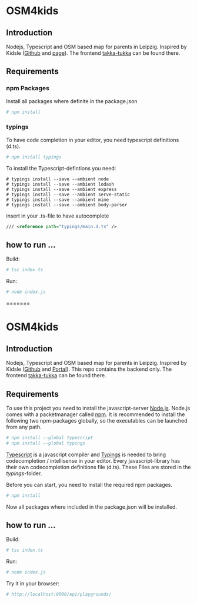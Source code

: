 # OSM4kids

## Introduction

Nodejs, Typescript and OSM based map for parents in Leipzig. Inspired by Kidsle ([Github](https://github.com/CodeforLeipzig/kidsle/) and [page](http://leipzig.codefor.de/kidsle/)).
The frontend [takka-tukka](https://github.com/paesku/takka-tukka) can be found there.

## Requirements

### npm Packages

Install all packages where definite in the package.json
```sh
# npm install
```

### typings
To have code completion in your editor, you need typescript definitions (d.ts).

```sh
# npm install typings
```

To install the Typescript-defintions you need:


```shell
# typings install --save --ambient node
# typings install --save --ambient lodash
# typings install --save --ambient express
# typings install --save --ambient serve-static
# typings install --save --ambient mime
# typings install --save --ambient body-parser

```

insert in your .ts-file to have autocomplete

```xml
/// <reference path="typings/main.d.ts" />
```

## how to run ...

Build:
```sh
# tsc index.ts
```

Run:
```sh
# node index.js
```
=======
# OSM4kids

## Introduction

Nodejs, Typescript and OSM based map for parents in Leipzig. Inspired by Kidsle ([Github](https://github.com/CodeforLeipzig/kidsle/) and [Portal](http://leipzig.codefor.de/kidsle/)).
This repo contains the backend only.
The frontend [takka-tukka](https://github.com/paesku/takka-tukka) can be found there.

## Requirements

To use this project you need to install the javascript-server [Node.js](https://nodejs.org).
Node.js comes with a packetmanager called [npm](https://www.npmjs.com/).
It is recommended to install the following two npm-packages globally, so the executables can be launched from any path.

```sh
# npm install --global typescript
# npm install --global typings
```
[Typescript](http://www.typescriptlang.org/) is a javascript compiler and
[Typings](https://www.npmjs.com/package/typings) is needed to bring codecompletion / intellisense in your editor.
Every javascript-library has their own codecompletion definitions file (d.ts). These Files are stored in the _typings_-folder.


Before you can start, you need to install the required npm packages.
```sh
# npm install
```
Now all packages where included in the package.json will be installed.

## how to run ...

Build:
```sh
# tsc index.ts
```

Run:
```sh
# node index.js
```

Try it in your browser:
```sh
# http://localhost:8000/api/playgrounds/
```
